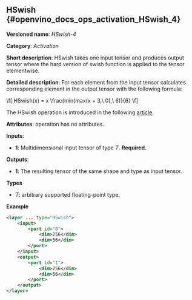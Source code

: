 ## HSwish <a name="HSwish"></a> {#openvino_docs_ops_activation_HSwish_4}

**Versioned name**: *HSwish-4*

**Category**: *Activation*

**Short description**: HSwish takes one input tensor and produces output tensor where the hard version of swish function is applied to the tensor elementwise.

**Detailed description**: For each element from the input tensor calculates corresponding
element in the output tensor with the following formula:

\f[
HSwish(x) = x \frac{min(max(x + 3,\ 0),\ 6)}{6}
\f]

The HSwish operation is introduced in the following [article](https://arxiv.org/pdf/1905.02244.pdf).

**Attributes**: operation has no attributes.

**Inputs**:

*   **1**: Multidimensional input tensor of type *T*. **Required.**

**Outputs**:

*   **1**: The resulting tensor of the same shape and type as input tensor.

**Types**

* *T*: arbitrary supported floating-point type.


**Example**

```xml
<layer ... type="HSwish">
    <input>
        <port id="0">
            <dim>256</dim>
            <dim>56</dim>
        </port>
    </input>
    <output>
        <port id="1">
            <dim>256</dim>
            <dim>56</dim>
        </port>
    </output>
</layer>
```
